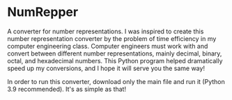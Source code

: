 # NumRepper
A converter for number representations.
I was inspired to create this number representation converter by the problem of time efficiency in my computer engineering class.
Computer engineers must work with and convert between different number representations, mainly decimal, binary, octal, and hexadecimal numbers.
This Python program helped dramatically speed up my conversions, and I hope it will serve you the same way!

In order to run this converter, download only the main file and run it (Python 3.9 recommended). It's as simple as that!
